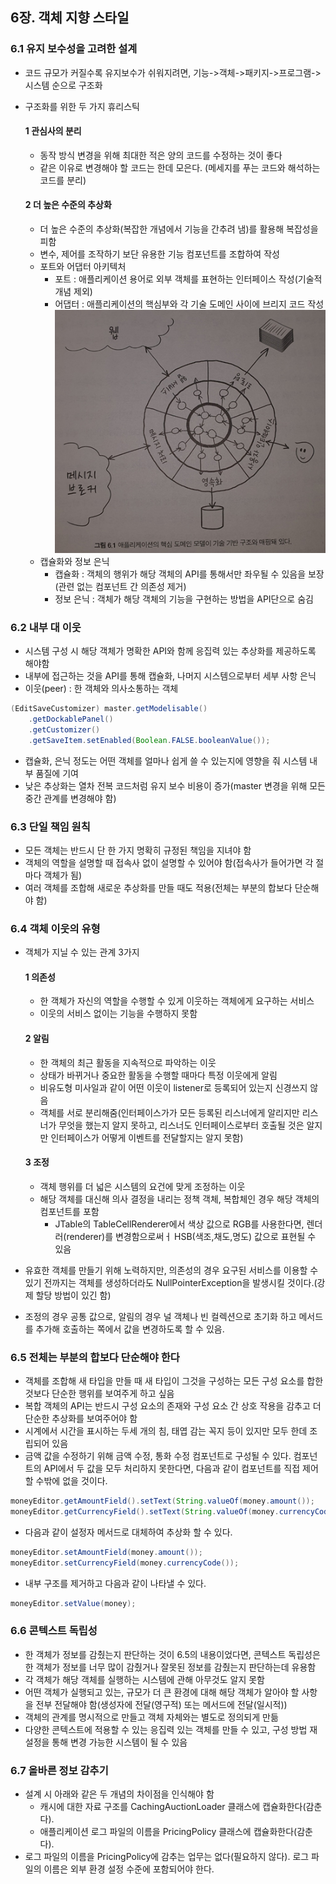 ## 6장. 객체 지향 스타일
### 6.1 유지 보수성을 고려한 설계
- 코드 규모가 커질수록 유지보수가 쉬워지려면, 기능->객체->패키지->프로그램->시스템 순으로 구조화
- 구조화를 위한 두 가지 휴리스틱
  #### 1 관심사의 분리
  - 동작 방식 변경을 위해 최대한 적은 양의 코드를 수정하는 것이 좋다
  - 같은 이유로 변경해야 할 코드는 한데 모은다. (메세지를 푸는 코드와 해석하는 코드를 분리)
  #### 2 더 높은 수준의 추상화
  - 더 높은 수준의 추상화(복잡한 개념에서 기능을 간추려 냄)를 활용해 복잡성을 피함
  - 변수, 제어를 조작하기 보단 유용한 기능 컴포넌트를 조합하여 작성
  - 포트와 어댑터 아키텍처
    - 포트 : 애플리케이션 용어로 외부 객체를 표현하는 인터페이스 작성(기술적 개념 제외)
	- 어댑터 : 애플리케이션의 핵심부와 각 기술 도메인 사이에 브리지 코드 작성
![Alt text](./images/pig_6_1.PNG)

  * 캡슐화와 정보 은닉
    - 캡슐화 : 객체의 행위가 해당 객체의 API를 통해서만 좌우될 수 있음을 보장(관련 없는 컴포넌트 간 의존성 제거)
	- 정보 은닉 : 객체가 해당 객체의 기능을 구현하는 방법을 API단으로 숨김
	
### 6.2 내부 대 이웃
- 시스템 구성 시 해당 객체가 명확한 API와 함께 응집력 있는 추상화를 제공하도록 해야함
- 내부에 접근하는 것을 API를 통해 캡슐화, 나머지 시스템으로부터 세부 사항 은닉
- 이웃(peer) : 한 객체와 의사소통하는 객체

```java
(EditSaveCustomizer) master.getModelisable()
	.getDockablePanel()
	.getCustomizer()
	.getSaveItem.setEnabled(Boolean.FALSE.booleanValue());
```
- 캡슐화, 은닉 정도는 어떤 객체를 얼마나 쉽게 쓸 수 있는지에 영향을 줘 시스템 내부 품질에 기여
- 낮은 추상화는 열차 전복 코드처럼 유지 보수 비용이 증가(master 변경을 위해 모든 중간 관계를 변경해야 함)	

### 6.3 단일 책임 원칙
- 모든 객체는 반드시 단 한 가지 명확히 규정된 책임을 지녀야 함
- 객체의 역할을 설명할 때 접속사 없이 설명할 수 있어야 함(접속사가 들어가면 각 절마다 객체가 됨)
- 여러 객체를 조합해 새로운 추상화를 만들 때도 적용(전체는 부분의 합보다 단순해야 함)

### 6.4 객체 이웃의 유형
- 객체가 지닐 수 있는 관계 3가지
  #### 1 의존성
  - 한 객체가 자신의 역할을 수행할 수 있게 이웃하는 객체에게 요구하는 서비스
  - 이웃의 서비스 없이는 기능을 수행하지 못함
  #### 2 알림
  - 한 객체의 최근 활동을 지속적으로 파악하는 이웃
  - 상태가 바뀌거나 중요한 활동을 수행할 때마다 특정 이웃에게 알림
  - 비유도형 미사일과 같이 어떤 이웃이 listener로 등록되어 있는지 신경쓰지 않음
  - 객체를 서로 분리해줌(인터페이스가가 모든 등록된 리스너에게 알리지만 리스너가 무엇을 했는지 알지 못하고, 리스너도 인터페이스로부터 호출될 것은 알지만 인터페이스가 어떻게 이벤트를 전달할지는 알지 못함)
  #### 3 조정
  - 객체 행위를 더 넓은 시스템의 요건에 맞게 조정하는 이웃
  - 해당 객체를 대신해 의사 결정을 내리는 정책 객체, 복합체인 경우 해당 객체의 컴포넌트를 포함
    - JTable의 TableCellRenderer에서 색상 값으로 RGB를 사용한다면, 렌더러(renderer)를 변경함으로써ㅓ HSB(색조,채도,명도) 값으로 표현될 수 있음

- 유효한 객체를 만들기 위해 노력하지만, 의존성의 경우 요구된 서비스를 이용할 수 있기 전까지는 객체를 생성하더라도 NullPointerException을 발생시킬 것이다.(강제 할당 방법이 있긴 함)
- 조정의 경우 공통 값으로, 알림의 경우 널 객체나 빈 컬렉션으로 초기화 하고 메서드를 추가해 호출하는 쪽에서 값을 변경하도록 할 수 있음.

### 6.5 전체는 부분의 합보다 단순해야 한다
- 객체를 조합해 새 타입을 만들 때 새 타입이 그것을 구성하는 모든 구성 요소를 합한 것보다 단순한 행위를 보여주게 하고 싶음
- 복합 객체의 API는 반드시 구성 요소의 존재와 구성 요소 간 상호 작용을 감추고 더 단순한 추상화를 보여주어야 함
- 시계에서 시간을 표시하는 두세 개의 침, 태엽 감는 꼭지 등이 있지만 모두 한데 조립되어 있음
- 금액 값을 수정하기 위해 금액 수정, 통화 수정 컴포넌트로 구성될 수 있다. 컴포넌트의 API에서 두 값을 모두 처리하지 못한다면, 다음과 같이 컴포넌트를 직접 제어할 수밖에 없을 것이다.
```java
moneyEditor.getAmountField().setText(String.valueOf(money.amount());
moneyEditor.getCurrencyField().setText(String.valueOf(money.currencyCode());
```
- 다음과 같이 설정자 메서드로 대체하여 추상화 할 수 있다.
```java
moneyEditor.setAmountField(money.amount());
moneyEditor.setCurrencyField(money.currencyCode());
```
- 내부 구조를 제거하고 다음과 같이 나타낼 수 있다.
```java
moneyEditor.setValue(money);
```
### 6.6 콘텍스트 독립성
- 한 객체가 정보를 감췄는지 판단하는 것이 6.5의 내용이었다면, 콘텍스트 독립성은 한 객체가 정보를 너무 많이 감췄거나 잘못된 정보를 감췄는지 판단하는데 유용함
- 각 객체가 해당 객체를 실행하는 시스템에 관해 아무것도 알지 못함
- 어떤 객체가 실행되고 있는, 규모가 더 큰 환경에 대해 해당 객체가 알아야 할 사항을 전부 전달해야 함(생성자에 전달(영구적) 또는 메서드에 전달(일시적))
- 객체의 관계를 명시적으로 만들고 객체 자체와는 별도로 정의되게 만듦
- 다양한 콘텍스트에 적용할 수 있는 응집력 있는 객체를 만들 수 있고, 구성 방법 재설정을 통해 변경 가능한 시스템이 될 수 있음	

### 6.7 올바른 정보 감추기
- 설계 시 아래와 같은 두 개념의 차이점을 인식해야 함
  - 캐시에 대한 자료 구조를 CachingAuctionLoader 클래스에 캡슐화한다(감춘다).
  - 애플리케이션 로그 파일의 이름을 PricingPolicy 클래스에 캡슐화한다(감춘다).
- 로그 파일의 이름을 PricingPolicy에 감추는 업무는 없다(필요하지 않다). 로그 파일의 이름은 외부 환경 설정 수준에 포함되어야 한다.
